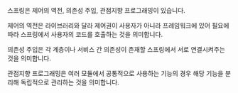스프링은 제어의 역전, 의존성 주입, 관점지향 프로그래밍이 있습니다.

제어의 역전은 라이브러리와 달라 제어권이 사용자가 아니라 프레임워크에 있어 필요에 따라 스프링에서 사용자의 코드를 호출하는 것을 의미합니다.

의존성 주입은 각 계층이나 서비스 간 의존성이 존재할 스프링에서 서로 연결시켜주는 것을 의미합니다.

관점지향 프로그래밍은 여러 모듈에서 공통적으로 사용하는 기능의 경우 해당 기능을 분리해 독립적으로 관리하는 것을 의미합니다.